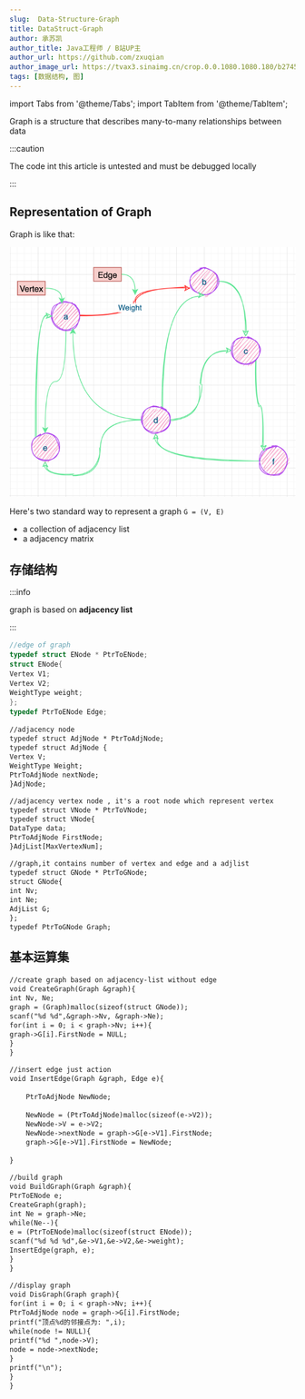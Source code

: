 ```yaml
---
slug:  Data-Structure-Graph
title: DataStruct-Graph
author: 承苏凯
author_title: Java工程师 / B站UP主
author_url: https://github.com/zxuqian
author_image_url: https://tvax3.sinaimg.cn/crop.0.0.1080.1080.180/b2745d44ly8g8s4muqeggj20u00u0n0k.jpg?KID=imgbed,tva&Expires=1582389585&ssig=EvXmyu%2FXsX
tags: [数据结构, 图]
---
```


import Tabs from '@theme/Tabs';
import TabItem from '@theme/TabItem';

Graph is a structure that describes many-to-many relationships between data
<!-- truncate -->
:::caution

The code int this article is untested and must be debugged locally 

:::

## Representation of Graph
Graph is like that:

![Undirected Graph](./img/2021-01-24-12-30-36.png)

Here's two standard way to represent a graph `G = (V, E)`
- a collection of adjacency list
- a adjacency matrix

## 存储结构
:::info

graph is based on **adjacency list**

:::
```cpp
//edge of graph
typedef struct ENode * PtrToENode;
struct ENode{
Vertex V1;
Vertex V2;
WeightType weight;
};
typedef PtrToENode Edge;
```
```
//adjacency node
typedef struct AdjNode * PtrToAdjNode;
typedef struct AdjNode {
Vertex V;
WeightType Weight;
PtrToAdjNode nextNode;
}AdjNode;
```
```
//adjacency vertex node , it's a root node which represent vertex
typedef struct VNode * PtrToVNode;
typedef struct VNode{
DataType data;
PtrToAdjNode FirstNode;
}AdjList[MaxVertexNum];
```
```
//graph,it contains number of vertex and edge and a adjlist
typedef struct GNode * PtrToGNode;
struct GNode{
int Nv;
int Ne;
AdjList G;
};
typedef PtrToGNode Graph;
```

## 基本运算集
```
//create graph based on adjacency-list without edge
void CreateGraph(Graph &graph){
int Nv, Ne;
graph = (Graph)malloc(sizeof(struct GNode));
scanf("%d %d",&graph->Nv, &graph->Ne);
for(int i = 0; i < graph->Nv; i++){
graph->G[i].FirstNode = NULL;
}
}
```

```
//insert edge just action
void InsertEdge(Graph &graph, Edge e){

	PtrToAdjNode NewNode;
	
	NewNode = (PtrToAdjNode)malloc(sizeof(e->V2));
	NewNode->V = e->V2;
	NewNode->nextNode = graph->G[e->V1].FirstNode;
	graph->G[e->V1].FirstNode = NewNode;

}
```

```
//build graph
void BuildGraph(Graph &graph){
PtrToENode e;
CreateGraph(graph);
int Ne = graph->Ne;
while(Ne--){
e = (PtrToENode)malloc(sizeof(struct ENode));
scanf("%d %d %d",&e->V1,&e->V2,&e->weight);
InsertEdge(graph, e);
}
}
```
```
//display graph
void DisGraph(Graph graph){
for(int i = 0; i < graph->Nv; i++){
PtrToAdjNode node = graph->G[i].FirstNode;
printf("顶点%d的邻接点为: ",i);
while(node != NULL){
printf("%d ",node->V);
node = node->nextNode;
}
printf("\n");
}
}
```

